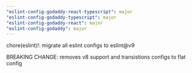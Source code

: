 ```yaml
---
"eslint-config-godaddy-react-typescript": major
"eslint-config-godaddy-typescript": major
"eslint-config-godaddy-react": major
"eslint-config-godaddy": major
---
```


chore(eslint)!: migrate all eslint configs to eslint@v9

BREAKING CHANGE: removes v8 support and transistions configs to flat config
